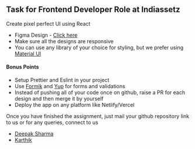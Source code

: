 
## Task for Frontend Developer Role at Indiassetz

Create pixel perfect UI using React

- Figma Design - [Click here](https://www.figma.com/file/6bmldkdIgz1DWpGbRqSZIx/Admin-Dashboard?node-id=0%3A1&t=5Mcl7iJIkbSMmtml-1)
- Make sure all the designs are responsive 
- You can use any library of your choice for styling, but we prefer using [Material UI](https://mui.com/material-ui/getting-started/installation/)

#### Bonus Points

- Setup Prettier and Eslint in your project
- Use [Formik](https://www.npmjs.com/package/formik) and [Yup](https://www.npmjs.com/package/yup) for forms and validations
- Instead of pushing all of your code once on github, raise a PR for each design and then merge it by yourself
- Deploy the app on any platform like Netlify/Vercel

Once you have finished the assignment, just mail your github repository link to us or for any queries, connect to us
- [Deepak Sharma](mailto:deepak.sharma@indiassetz.com)
- [Karthik](mailto:karthik@indiassetz.com)
